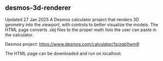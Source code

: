 ## desmos-3d-renderer
Updated 27 Jan 2025
A Desmos calculator project that renders 3D geometry into the viewport, with controls to better visualize the models. The HTML page converts .obj files to the proper math lists the user can paste in the calculator.

Desmos project: https://www.desmos.com/calculator/1srzgb0wm9

The HTML page can be downloaded and run on localhost.
